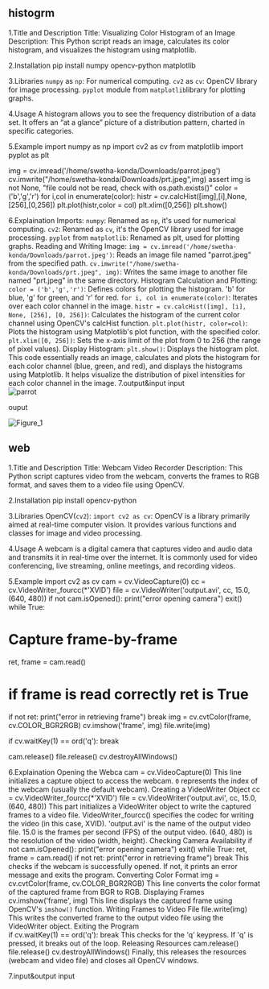 ## histogrm
1.Title and Description
Title: Visualizing Color Histogram of an Image
Description: This Python script reads an image, calculates its color histogram, and visualizes the histogram using matplotlib.

2.Installation
pip install numpy opencv-python matplotlib

3.Libraries
`numpy` as `np`: For numerical computing.
`cv2` as `cv`: OpenCV library for image processing.
`pyplot` module from `matplotlib`library for plotting graphs.

4.Usage
A histogram allows you to see the frequency distribution of a data set. It offers an “at a glance” picture of a distribution pattern, charted in specific categories.

5.Example
import numpy as np
import cv2 as cv
from matplotlib import pyplot as plt
 
img = cv.imread('/home/swetha-konda/Downloads/parrot.jpeg')
cv.imwrite("/home/swetha-konda/Downloads/prt.jpeg",img)
assert img is not None, "file could not be read, check with os.path.exists()"
color = ('b','g','r')
for i,col in enumerate(color):
 histr = cv.calcHist([img],[i],None,[256],[0,256])
 plt.plot(histr,color = col)
 plt.xlim([0,256])
plt.show()

6.Explaination
Imports:
`numpy`: Renamed as `np`, it's used for numerical computing.
`cv2`: Renamed as `cv`, it's the OpenCV library used for image processing.
`pyplot` from `matplotlib`: Renamed as plt, used for plotting graphs.
Reading and Writing Image:
`img = cv.imread('/home/swetha-konda/Downloads/parrot.jpeg')`: Reads an image file named "parrot.jpeg" from the specified path.
`cv.imwrite("/home/swetha-konda/Downloads/prt.jpeg", img)`: Writes the same image to another file named "prt.jpeg" in the same directory.
Histogram Calculation and Plotting:
`color = ('b','g','r')`: Defines colors for plotting the histogram. 'b' for blue, 'g' for green, and 'r' for red.
`for i, col in enumerate(color)`: Iterates over each color channel in the image.
`histr = cv.calcHist([img], [i], None, [256], [0, 256])`: Calculates the histogram of the current color channel using OpenCV's calcHist function.
`plt.plot(histr, color=col)`: Plots the histogram using Matplotlib's plot function, with the specified color.
`plt.xlim([0, 256])`: Sets the x-axis limit of the plot from 0 to 256 (the range of pixel values).
Display Histogram:
`plt.show()`: Displays the histogram plot.
This code essentially reads an image, calculates and plots the histogram for each color channel (blue, green, and red), and displays the histograms using Matplotlib. It helps visualize the distribution of pixel intensities for each color channel in the image.
7.output&input
input                                        
![parrot](https://github.com/kondasweth/manasa/assets/169050846/782d7016-64c3-4641-a6a5-c81aac383da7)

ouput

![Figure_1](https://github.com/kondasweth/manasa/assets/169050846/da2aad9d-7524-4078-aefa-bea3cac3a93c) 


## web
1.Title and Description
Title: Webcam Video Recorder
Description: This Python script captures video from the webcam, converts the frames to RGB format, and saves them to a video file using OpenCV.

2.Installation
pip install opencv-python

3.Libraries
OpenCV(`cv2`):
`import cv2 as cv`: OpenCV is a library primarily aimed at real-time computer vision. It provides various functions and classes for image and video processing.

4.Usage
A webcam is a digital camera that captures video and audio data and transmits it in real-time over the internet. It is commonly used for video conferencing, live streaming, online meetings, and recording videos.

5.Example
import cv2 as cv
cam = cv.VideoCapture(0)
cc = cv.VideoWriter_fourcc(*'XVID')
file = cv.VideoWriter('output.avi', cc, 15.0, (640, 480))
if not cam.isOpened():
   print("error opening camera")
   exit()
while True:
   # Capture frame-by-frame
   ret, frame = cam.read()
   # if frame is read correctly ret is True
   if not ret:
      print("error in retrieving frame")
      break
   img = cv.cvtColor(frame, cv.COLOR_BGR2RGB)
   cv.imshow('frame', img)
   file.write(img)

   
   if cv.waitKey(1) == ord('q'):
      break

cam.release()
file.release()
cv.destroyAllWindows()

6.Explaination
Opening the Webca
cam = cv.VideoCapture(0)
This line initializes a capture object to access the webcam.
`0` represents the index of the webcam (usually the default webcam).
Creating a VideoWriter Object
cc = cv.VideoWriter_fourcc(*'XVID')
file = cv.VideoWriter('output.avi', cc, 15.0, (640, 480))
This part initializes a VideoWriter object to write the captured frames to a video file.
VideoWriter_fourcc() specifies the codec for writing the video (in this case, XVID).
'output.avi' is the name of the output video file.
 15.0 is the frames per second (FPS) of the output video.
 (640, 480) is the resolution of the video (width, height).
Checking Camera Availability
if not cam.isOpened():
   print("error opening camera")
   exit()
 while True:
   ret, frame = cam.read()
   if not ret:
      print("error in retrieving frame")
      break
This checks if the webcam is successfully opened. If not, it prints an error message and exits the program.
Converting Color Format
img = cv.cvtColor(frame, cv.COLOR_BGR2RGB)
This line converts the color format of the captured frame from BGR to RGB.
Displaying Frames
cv.imshow('frame', img)
This line displays the captured frame using OpenCV's `imshow()` function.
Writing Frames to Video File
file.write(img)
This writes the converted frame to the output video file using the VideoWriter object.
Exiting the Program    
if cv.waitKey(1) == ord('q'):
   break
This checks for the 'q' keypress. If 'q' is pressed, it breaks out of the loop.
Releasing Resources
cam.release()
file.release()
cv.destroyAllWindows()
Finally, this releases the resources (webcam and video file) and closes all OpenCV windows.

7.input&output
input



 
    









